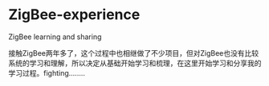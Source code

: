 # ZigBee-experience
ZigBee learning and sharing



接触ZigBee两年多了，这个过程中也相继做了不少项目，但对ZigBee也没有比较系统的学习和理解，所以决定从基础开始学习和梳理，在这里开始学习和分享我的学习过程。fighting........
